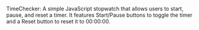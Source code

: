 TimeChecker: A simple JavaScript stopwatch that allows users to start, pause, and reset a timer. It features Start/Pause buttons to toggle the timer and a Reset button to reset it to 00:00:00.
